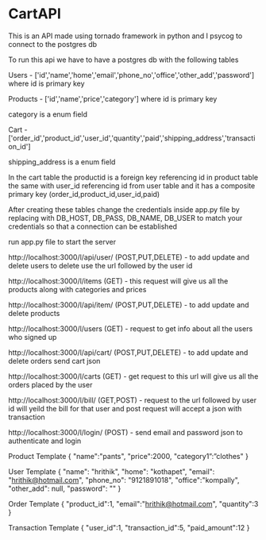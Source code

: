 # CartAPI
This is an API made using tornado framework in python and I psycog to connect to the postgres db

To run this api we have to have a postgres db with the following tables 

Users - ['id','name','home','email','phone_no','office','other_add','password'] where id is primary key

Products - ['id','name','price','category'] where id is primary key

category is a enum field

Cart - ['order_id','product_id','user_id','quantity','paid','shipping_address','transaction_id'] 

shipping_address is a enum field

In the cart table the productid is a foreign key referencing id in product table the same with user_id referencing id from user table 
and it has a composite primary key (order_id,product_id,user_id,paid)

After creating these tables change the credentials inside app.py file by replacing with DB_HOST, DB_PASS, DB_NAME, DB_USER to match your credentials 
so that a connection can be established

run app.py file to start the server

http://localhost:3000/l/api/user/ (POST,PUT,DELETE) - to add update and delete users to delete use the url followed by the user id

http://localhost:3000/l/items (GET) - this request will give us all the products along with categories and prices 

http://localhost:3000/l/api/item/ (POST,PUT,DELETE) -  to add update and delete products 

http://localhost:3000/l/users (GET) - request to get info about all the users who signed up

http://localhost:3000/l/api/cart/ (POST,PUT,DELETE) - to add update and delete orders send cart json

http://localhost:3000/l/carts (GET) - get request to this url will give us all the orders placed by the user

http://localhost:3000/l/bill/ (GET,POST) - request to the url followed by user id will yeild the bill for that user and post request will accept a json with transaction

http://localhost:3000/l/login/ (POST) - send email and password json to authenticate and login

Product Template
{
    "name":"pants",
    "price":2000,
    "category1”:”clothes"
}

User Template
{
            "name": "hrithik",
            "home": "kothapet",
            "email": "hrithik@hotmail.com",
            "phone_no": "9121891018",
            "office":"kompally",
            "other_add": null,
            "password": ""
}


Order Template
{
    "product_id":1,
    "email":"hrithik@hotmail.com",
    "quantity":3
}


Transaction Template
{
    "user_id":1,
    "transaction_id":5,
    "paid_amount":12
}
